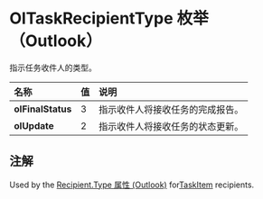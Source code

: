 
# OlTaskRecipientType 枚举 （Outlook）

指示任务收件人的类型。



|**名称**|**值**|**说明**|
|:-----|:-----|:-----|
|**olFinalStatus**|3|指示收件人将接收任务的完成报告。|
|**olUpdate**|2|指示收件人将接收任务的状态更新。|

## 注解

Used by the [Recipient.Type 属性 (Outlook)](3bdc616c-f008-ec95-0a92-0f704eedee34.md) for[TaskItem](5df8cfa5-5460-a5a1-a130-ba5bca1a0091.md) recipients.

